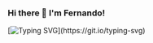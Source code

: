 ### Hi there 👋 I'm Fernando!

[![Typing SVG](https://readme-typing-svg.herokuapp.com?color=%23106E57&lines=I%E2%80%99m+a+social+scientist;and+a+self-taught+software+dev;I+love+tech%2C+but+also+poetry;philosophy%2C+arts+and+music!!!)](https://git.io/typing-svg)

<!--
**ferculell/ferculell** is a ✨ _special_ ✨ repository because its `README.md` (this file) appears on your GitHub profile.

Here are some ideas to get you started:

- 🔭 I’m currently working on ...
- 🌱 I’m currently learning ...
- 👯 I’m looking to collaborate on ...
- 🤔 I’m looking for help with ...
- 💬 Ask me about ...
- 📫 How to reach me: ...
- 😄 Pronouns: ...
- ⚡ Fun fact: ...
-->
